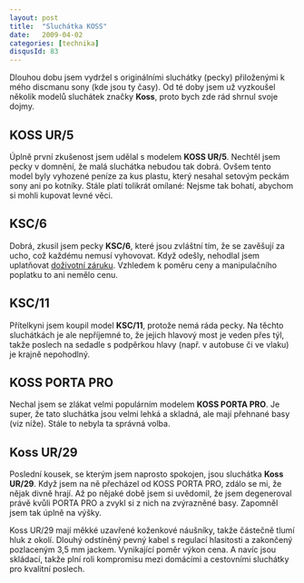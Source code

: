 ```yaml
---
layout: post
title:  "Sluchátka KOSS"
date:   2009-04-02
categories: [technika]
disqusId: 83
---
```

Dlouhou dobu jsem vydržel s originálními sluchátky (pecky) přiloženými k mého discmanu sony (kde jsou ty časy). Od té doby jsem už vyzkoušel 
několik modelů sluchátek značky __Koss__, proto bych zde rád shrnul svoje dojmy.
<!--more-->

KOSS UR/5
------

Úplně první zkušenost jsem udělal s modelem __KOSS UR/5__. Nechtěl jsem pecky v domnění, že malá sluchátka nebudou tak dobrá. Ovšem tento model 
byly vyhozené peníze za kus plastu, který nesahal setovým peckám sony ani po kotníky. Stále platí tolikrát omílané: Nejsme tak bohatí, abychom si mohli kupovat levné věci.

KSC/6
------

Dobrá, zkusil jsem pecky __KSC/6__, které jsou zvláštní tím, že se zavěšují za ucho, což každému nemusí vyhovovat. Když odešly, nehodlal jsem 
uplatňovat [doživotní záruku](http://www.dozivotnizaruka.cz/). Vzhledem k poměru ceny a manipulačního poplatku to ani nemělo cenu.

KSC/11
------

Přítelkyni jsem koupil model __KSC/11__, protože nemá ráda pecky. Na těchto sluchátkách je ale nepříjemné to, že jejich hlavový most je veden 
přes týl, takže poslech na sedadle s podpěrkou hlavy (např. v autobuse či ve vlaku) je krajně nepohodlný.

KOSS PORTA PRO
------

Nechal jsem se zlákat velmi populárním modelem __KOSS PORTA PRO__. Je super, že tato sluchátka jsou velmi lehká a skladná, ale mají přehnané basy
 (viz níže). Stále to nebyla ta správná volba.

Koss UR/29
------

Poslední kousek, se kterým jsem naprosto spokojen, jsou sluchátka __Koss UR/29__. Když jsem na ně přecházel od KOSS PORTA PRO, zdálo se mi, že 
nějak divně hrají. Až po nějaké době jsem si uvědomil, že jsem degeneroval právě kvůli PORTA PRO a zvykl si z nich na zvýrazněné basy. Zapomněl jsem tak úplně na výšky.

Koss UR/29 mají měkké uzavřené koženkové náušníky, takže částečně tlumí hluk z okolí. Dlouhý odstíněný pevný kabel s regulací hlasitosti a zakončený pozlaceným 3,5 mm jackem. Vynikající poměr výkon cena. A navíc jsou skládací, takže plní roli kompromisu mezi domácími a cestovními sluchátky pro kvalitní poslech.